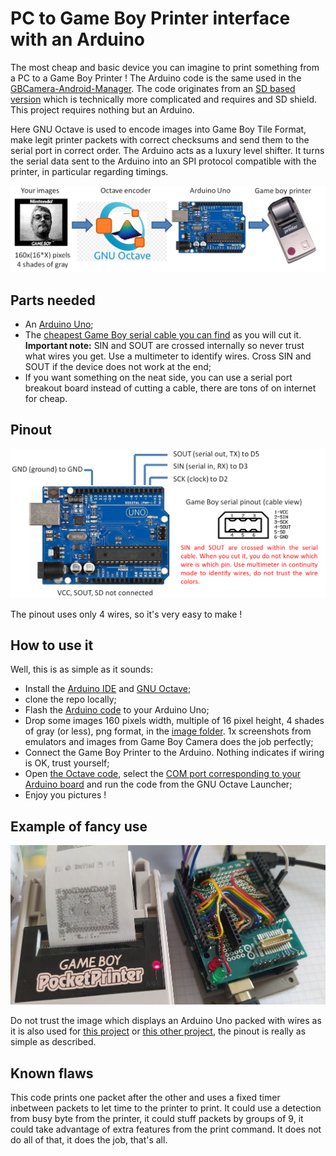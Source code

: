 # PC to Game Boy Printer interface with an Arduino

The most cheap and basic device you can imagine to print something from a PC to a Game Boy Printer ! The Arduino code is the same used in the [GBCamera-Android-Manager](https://github.com/Raphael-Boichot/GBCamera-Android-Manager). The code originates from an [SD based version](https://github.com/Raphael-Boichot/The-Arduino-SD-Game-Boy-Printer) which is technically more complicated and requires and SD shield. This project requires nothing but an Arduino.

Here GNU Octave is used to encode images into Game Boy Tile Format, make legit printer packets with correct checksums and send them to the serial port in correct order. The Arduino acts as a luxury level shifter. It turns the serial data sent to the Arduino into an SPI protocol compatible with the printer, in particular regarding timings. 

![Game Boy Printer to Arduino Uno pinout](Pictures/Principle.png)

## Parts needed

- An [Arduino Uno](https://fr.aliexpress.com/item/32848546164.html);
- The [cheapest Game Boy serial cable you can find](https://fr.aliexpress.com/item/32698407220.html) as you will cut it. **Important note:** SIN and SOUT are crossed internally so never trust what wires you get. Use a multimeter to identify wires. Cross SIN and SOUT if the device does not work at the end;
- If you want something on the neat side, you can use a serial port breakout board instead of cutting a cable, there are tons of on internet for cheap.

## Pinout 

![Game Boy Printer to Arduino Uno pinout](Pictures/Pinout.png)

The pinout uses only 4 wires, so it's very easy to make !

## How to use it

Well, this is as simple as it sounds:
- Install the [Arduino IDE](https://www.arduino.cc/en/software) and [GNU Octave](https://octave.org/);
- clone the repo locally;
- Flash the [Arduino code](https://github.com/Raphael-Boichot/PC-to-Game-Boy-Printer-interface/blob/main/Arduino_interface/Arduino_interface.ino) to your Arduino Uno;
- Drop some images 160 pixels width, multiple of 16 pixel height, 4 shades of gray (or less), png format, in the [image folder](https://github.com/Raphael-Boichot/PC-to-Game-Boy-Printer-interface/tree/main/Octave_Interface/Images). 1x screenshots from emulators and images from Game Boy Camera does the job perfectly;
- Connect the Game Boy Printer to the Arduino. Nothing indicates if wiring is OK, trust yourself;
- Open [the Octave code](https://github.com/Raphael-Boichot/PC-to-Game-Boy-Printer-interface/blob/main/Octave_Interface/Direct_Converter.m), select the [COM port corresponding to your Arduino board](https://github.com/Raphael-Boichot/PC-to-Game-Boy-Printer-interface/blob/501a64547ecbee19f8b085f0f9f7bdd816af658a/Octave_Interface/Direct_Converter.m#L19) and run the code from the GNU Octave Launcher;
- Enjoy you pictures !

## Example of fancy use

![Fancy use](Pictures/Setup.jpg)

Do not trust the image which displays an Arduino Uno packed with wires as it is also used for [this project](https://github.com/Raphael-Boichot/Play-with-the-Game-Boy-Camera-Mitsubishi-M64282FP-sensor) or [this other project](https://github.com/Raphael-Boichot/A-penultimate-Arduino-DHT22-recorder), the pinout is really as simple as described.

## Known flaws

This code prints one packet after the other and uses a fixed timer inbetween packets to let time to the printer to print. It could use a detection from busy byte from the printer, it could stuff packets by groups of 9, it could take advantage of extra features from the print command. It does not do all of that, it does the job, that's all.


